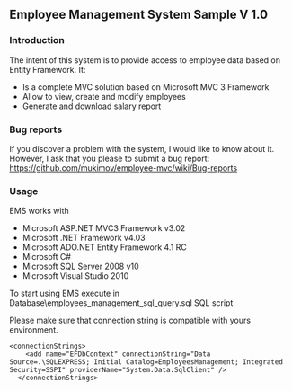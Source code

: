 ## Employee Management System Sample V 1.0


### Introduction

The intent of this system is to provide access to employee data based on Entity Framework. It:
* Is a complete MVC solution based on Microsoft MVC 3 Framework
* Allow to view, create and modify employees
* Generate and download salary report 

### Bug reports

If you discover a problem with the system, I would like to know about it. However, I ask that you please to submit a bug report:
https://github.com/mukimov/employee-mvc/wiki/Bug-reports

### Usage

EMS works with 
* Microsoft ASP.NET MVC3 Framework v3.02 
* Microsoft .NET Framework v4.03
* Microsoft ADO.NET Entity Framework 4.1 RC
* Microsoft C#
* Microsoft SQL Server 2008 v10
* Microsoft Visual Studio 2010

To start using EMS execute in Database\employees_management_sql_query.sql SQL script

Please make sure that connection string is compatible with yours environment.

```console
<connectionStrings>
    <add name="EFDbContext" connectionString="Data Source=.\SQLEXPRESS; Initial Catalog=EmployeesManagement; Integrated Security=SSPI" providerName="System.Data.SqlClient" />
  </connectionStrings>
```
 


